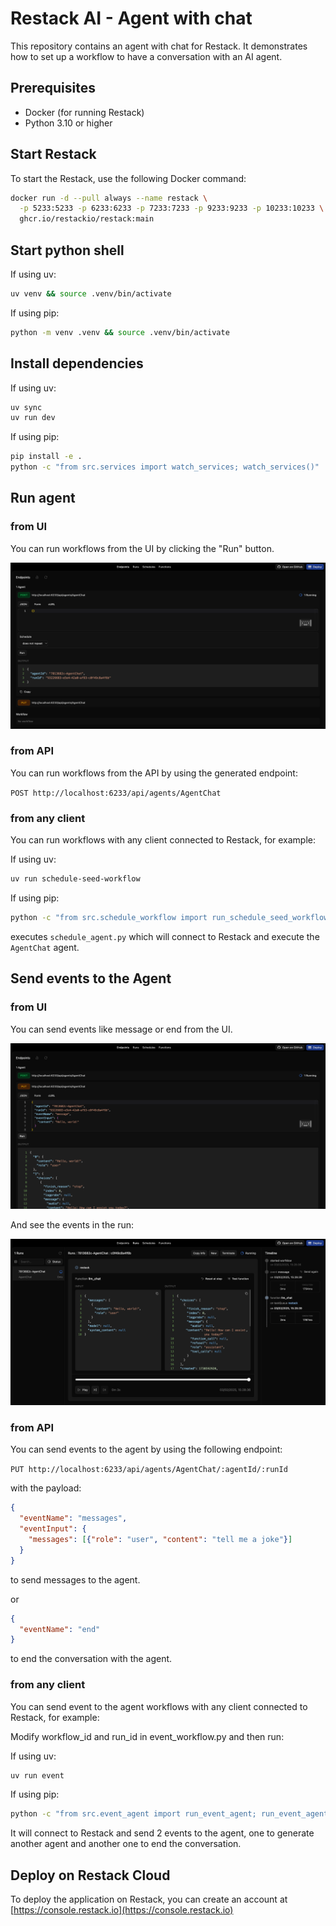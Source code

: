 # Restack AI - Agent with chat

This repository contains an agent with chat for Restack.
It demonstrates how to set up a workflow to have a conversation with an AI agent.

## Prerequisites

- Docker (for running Restack)
- Python 3.10 or higher

## Start Restack

To start the Restack, use the following Docker command:

```bash
docker run -d --pull always --name restack \
  -p 5233:5233 -p 6233:6233 -p 7233:7233 -p 9233:9233 -p 10233:10233 \
  ghcr.io/restackio/restack:main
```

## Start python shell

If using uv:

```bash
uv venv && source .venv/bin/activate
```

If using pip:

```bash
python -m venv .venv && source .venv/bin/activate
```

## Install dependencies

If using uv:

```bash
uv sync
uv run dev
```

If using pip:

```bash
pip install -e .
python -c "from src.services import watch_services; watch_services()"
```

## Run agent

### from UI

You can run workflows from the UI by clicking the "Run" button.

![Run workflows from UI](./chat_post.png)

### from API

You can run workflows from the API by using the generated endpoint:

`POST http://localhost:6233/api/agents/AgentChat`

### from any client

You can run workflows with any client connected to Restack, for example:

If using uv:

```bash
uv run schedule-seed-workflow
```

If using pip:

```bash
python -c "from src.schedule_workflow import run_schedule_seed_workflow; run_schedule_seed_workflow()"
```

executes `schedule_agent.py` which will connect to Restack and execute the `AgentChat` agent.

## Send events to the Agent

### from UI

You can send events like message or end from the UI.

![Send events from UI](./chat_put.png)

And see the events in the run:

![See events in UI](./chat_run.png)

### from API

You can send events to the agent by using the following endpoint:

`PUT http://localhost:6233/api/agents/AgentChat/:agentId/:runId`

with the payload:

```json
{
  "eventName": "messages",
  "eventInput": {
    "messages": [{"role": "user", "content": "tell me a joke"}]
  }
}
```

to send messages to the agent.

or

```json
{
  "eventName": "end"
}
```

to end the conversation with the agent.

### from any client

You can send event to the agent workflows with any client connected to Restack, for example:

Modify workflow_id and run_id in event_workflow.py and then run:

If using uv:

```bash
uv run event
```

If using pip:

```bash
python -c "from src.event_agent import run_event_agent; run_event_agent()"
```

It will connect to Restack and send 2 events to the agent, one to generate another agent and another one to end the conversation.

## Deploy on Restack Cloud

To deploy the application on Restack, you can create an account at [https://console.restack.io](https://console.restack.io)

